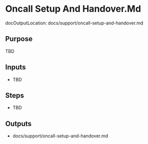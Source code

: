 # Oncall Setup And Handover.Md

docOutputLocation: docs/support/oncall-setup-and-handover.md

## Purpose

TBD

## Inputs

- TBD

## Steps

- TBD

## Outputs

- docs/support/oncall-setup-and-handover.md
